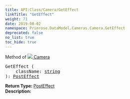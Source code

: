 ```yaml
---
title: API:Class/Camera/GetEffect
linkTitle: "GetEffect"
weight: 71
date: 2019-08-02
namespace: Primrose.DataModel.Cameras.Camera.GetEffect
deprecated: false
no_list: true
toc_hide: true
---
```

Method of <a href="/docs/api-reference/Class/Camera"><img src="/icons/silk/camera.png"/>&nbsp;Camera</a>
<pre class="method-declaration">
GetEffect (
    className: <a class="type" href="/docs/api-reference/System/string">string</a>
): <a class="type" href="/docs/api-reference/Class/PostEffect">PostEffect</a></pre>
<b>Return Type: </b>
<a class="type" href="/docs/api-reference/Class/PostEffect">PostEffect</a>
<br/>
<b>Description: </b>